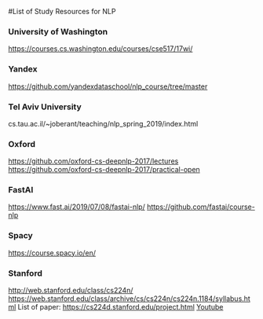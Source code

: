 #List of Study Resources for NLP

### University of Washington
https://courses.cs.washington.edu/courses/cse517/17wi/

### Yandex
https://github.com/yandexdataschool/nlp_course/tree/master

### Tel Aviv University
cs.tau.ac.il/~joberant/teaching/nlp_spring_2019/index.html

### Oxford
https://github.com/oxford-cs-deepnlp-2017/lectures
https://github.com/oxford-cs-deepnlp-2017/practical-open

### FastAI
https://www.fast.ai/2019/07/08/fastai-nlp/
https://github.com/fastai/course-nlp

### Spacy
https://course.spacy.io/en/

### Stanford
http://web.stanford.edu/class/cs224n/
https://web.stanford.edu/class/archive/cs/cs224n/cs224n.1184/syllabus.html
List of paper: https://cs224d.stanford.edu/project.html
[Youtube](https://www.youtube.com/playlist?list=PLoROMvodv4rOhcuXMZkNm7j3fVwBBY42z)
